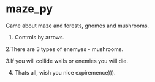 # maze_py
Game about maze and forests, gnomes and mushrooms.

1. Controls by arrows.

2.There are 3 types of enemyes - mushrooms.

3.If you will collide walls or enemies you will die.

4. Thats all, wish you  nice expiremence))).
